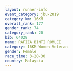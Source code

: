 ```yaml
---
layout: runner-info 
event_category: jbu-2019 
category_km: 16KM  
overall_rank: 177
gender_rank: 74
category_rank: 20
bib: 64028
name: RAFIZA BINTI ROMLEE
category: 16KM Women Veteran
gender: Female
race_time: 3-20-30
country: Malaysia
---
```

